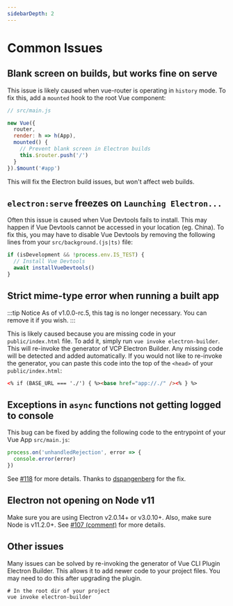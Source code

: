 ```yaml
---
sidebarDepth: 2
---
```


# Common Issues

## Blank screen on builds, but works fine on serve

This issue is likely caused when vue-router is operating in `history` mode. To fix this, add a `mounted` hook to the root Vue component:

```javascript
// src/main.js

new Vue({
  router,
  render: h => h(App),
  mounted() {
    // Prevent blank screen in Electron builds
    this.$router.push('/')
  }
}).$mount('#app')
```

This will fix the Electron build issues, but won't affect web builds.

## `electron:serve` freezes on `Launching Electron...`

Often this issue is caused when Vue Devtools fails to install. This may happen if Vue Devtools cannot be accessed in your location (eg. China). To fix this, you may have to disable Vue Devtools by removing the following lines from your `src/background.(js|ts)` file:

```javascript
if (isDevelopment && !process.env.IS_TEST) {
  // Install Vue Devtools
  await installVueDevtools()
}
```

## Strict mime-type error when running a built app

:::tip Notice
As of v1.0.0-rc.5, this tag is no longer necessary. You can remove it if you wish.
:::

This is likely caused because you are missing code in your `public/index.html` file. To add it, simply run `vue invoke electron-builder`. This will re-invoke the generator of VCP Electron Builder. Any missing code will be detected and added automatically. If you would not like to re-invoke the generator, you can paste this code into the top of the `<head>` of your `public/index.html`:

```html
<% if (BASE_URL === './') { %><base href="app://./" /><% } %>
```

## Exceptions in `async` functions not getting logged to console

This bug can be fixed by adding the following code to the entrypoint of your Vue App `src/main.js`:

```javascript
process.on('unhandledRejection', error => {
  console.error(error)
})
```

See [#118](https://github.com/nklayman/vue-cli-plugin-electron-builder/issues/118) for more details. Thanks to [dspangenberg](https://github.com/dspangenberg) for the fix.

## Electron not opening on Node v11

Make sure you are using Electron v2.0.14+ or v3.0.10+. Also, make sure Node is v11.2.0+. See [#107 (comment)](https://github.com/nklayman/vue-cli-plugin-electron-builder/issues/107#issuecomment-441168465) for more details.

## Other issues

Many issues can be solved by re-invoking the generator of Vue CLI Plugin Electron Builder. This allows it to add newer code to your project files. You may need to do this after upgrading the plugin.

```shell
# In the root dir of your project
vue invoke electron-builder
```
